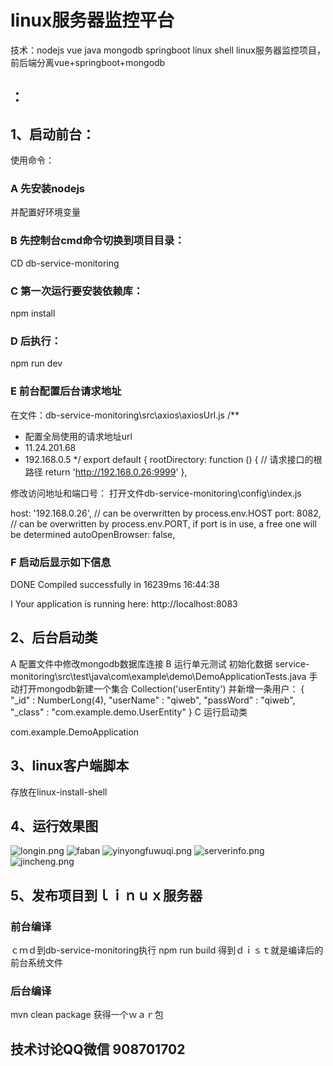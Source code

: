 # linux服务器监控平台
技术：nodejs vue java mongodb springboot linux shell
linux服务器监控项目，前后端分离vue+springboot+mongodb

## ：

  
## 1、启动前台：
使用命令：
### A 先安装nodejs 
并配置好环境变量
### B 先控制台cmd命令切换到项目目录：
CD db-service-monitoring 
### C 第一次运行要安装依赖库：
npm install
### D 后执行：
npm run dev
### E 前台配置后台请求地址
在文件：db-service-monitoring\src\axios\axiosUrl.js
  /**
   * 配置全局使用的请求地址url
   *  11.24.201.68
   *  192.168.0.5
   */
  export default {
    rootDirectory: function () { // 请求接口的根路径
      return 'http://192.168.0.26:9999'
    },
    
修改访问地址和端口号：
打开文件db-service-monitoring\config\index.js

 host: '192.168.0.26', // can be overwritten by process.env.HOST
    port: 8082, // can be overwritten by process.env.PORT, if port is in use, a free one will be determined
    autoOpenBrowser: false,
### F 启动后显示如下信息
 DONE  Compiled successfully in 16239ms                                                                                                                         16:44:38

 I  Your application is running here: http://localhost:8083
 
 
 
##  2、后台启动类
A 配置文件中修改mongodb数据库连接
B 运行单元测试 初始化数据 
service-monitoring\src\test\java\com\example\demo\DemoApplicationTests.java
手动打开mongodb新建一个集合
Collection('userEntity')
并新增一条用户：
{
    "_id" : NumberLong(4),
    "userName" : "qiweb",
    "passWord" : "qiweb",
    "_class" : "com.example.demo.UserEntity"
}
C 运行启动类


 com.example.DemoApplication
 
## 3、linux客户端脚本
   存放在linux-install-shell

## 4、运行效果图
![longin.png](https://raw.githubusercontent.com/QIWEB/linuxServerMonitoring/master/image/longin.png) 
![faban](https://raw.githubusercontent.com/QIWEB/linuxServerMonitoring/master/image/faban.png) 
![yinyongfuwuqi.png](https://raw.githubusercontent.com/QIWEB/linuxServerMonitoring/master/image/yinyongfuwuqi.png) 
![serverinfo.png](https://raw.githubusercontent.com/QIWEB/linuxServerMonitoring/master/image/serverinfo.png) 
![jincheng.png](https://raw.githubusercontent.com/QIWEB/linuxServerMonitoring/master/image/jincheng.png) 
 
## 5、发布项目到ｌｉｎｕｘ服务器
### 前台编译
ｃｍｄ到db-service-monitoring执行
npm run build
得到ｄｉｓｔ就是编译后的前台系统文件
### 后台编译
mvn clean package
获得一个ｗａｒ包
## 技术讨论QQ微信 908701702
